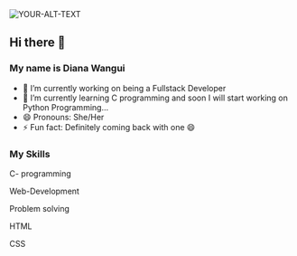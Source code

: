 <picture>
 <source media="(prefers-color-scheme: dark)" srcset="https://steamuserimages-a.akamaihd.net/ugc/1631947648964785474/81CBA15178466DD47195A239232202E78987B714/?imw=637&imh=358&ima=fit&impolicy=Letterbox&imcolor=%23000000&letterbox=true">
 <source media="(prefers-color-scheme: light)" srcset="https://steamuserimages-a.akamaihd.net/ugc/1631947648964785474/81CBA15178466DD47195A239232202E78987B714/?imw=637&imh=358&ima=fit&impolicy=Letterbox&imcolor=%23000000&letterbox=true">
 <img alt="YOUR-ALT-TEXT" src="https://steamuserimages-a.akamaihd.net/ugc/1631947648964785474/81CBA15178466DD47195A239232202E78987B714/?imw=637&imh=358&ima=fit&impolicy=Letterbox&imcolor=%23000000&letterbox=true">
</picture>


## Hi there 👋
### My name is Diana Wangui

- 🔭 I’m currently working on being a Fullstack Developer
- 🌱 I’m currently learning C programming and soon I will start working on Python Programming...
- 😄 Pronouns: She/Her
- ⚡ Fun fact: Definitely coming back with one 😄

### My Skills
<div class="skills-list">
  <p class="skill">C- programming</p>
  <p class="skill">Web-Development</p>
  <p class="skill">Problem solving</p>
  <p class="skill">HTML</p>
  <p class="skill">CSS</p>
</div>
